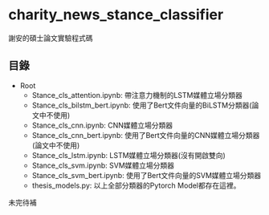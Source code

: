 # charity_news_stance_classifier

謝安的碩士論文實驗程式碼

## 目錄

+ Root
  + Stance_cls_attention.ipynb: 帶注意力機制的LSTM媒體立場分類器
  + Stance_cls_bilstm_bert.ipynb: 使用了Bert文件向量的BiLSTM分類器(論文中不使用)
  + Stance_cls_cnn.ipynb: CNN媒體立場分類器
  + Stance_cls_cnn_bert.ipynb: 使用了Bert文件向量的CNN媒體立場分類器(論文中不使用)
  + Stance_cls_lstm.ipynb: LSTM媒體立場分類器(沒有開啟雙向)
  + Stance_cls_svm.ipynb: SVM媒體立場分類器
  + Stance_cls_svm_bert.ipynb: 使用了Bert文件向量的SVM媒體立場分類器
  + thesis_models.py: 以上全部分類器的Pytorch Model都存在這裡。

未完待補
